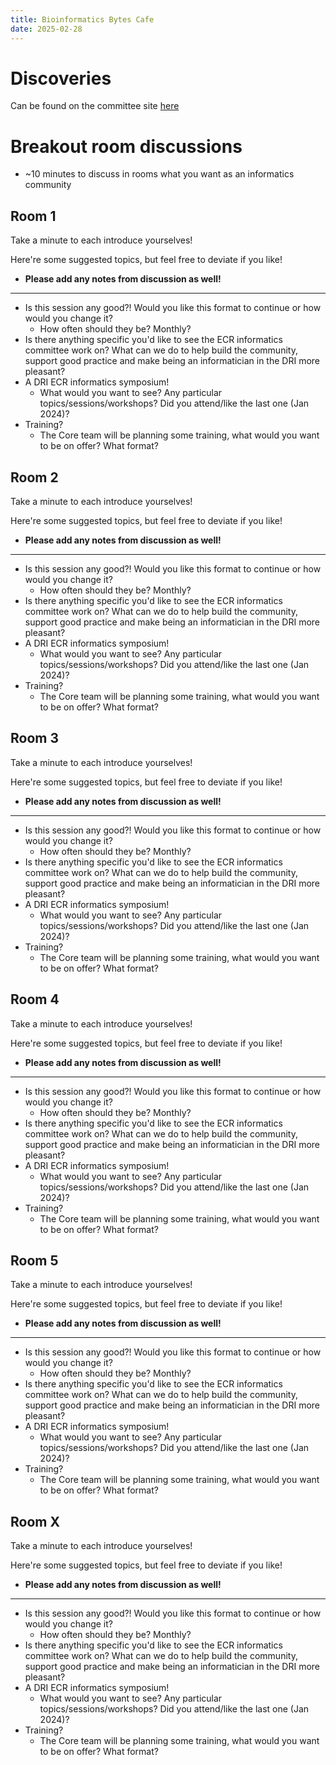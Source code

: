 ```yaml
---
title: Bioinformatics Bytes Cafe
date: 2025-02-28
---
```


# Discoveries

Can be found on the committee site [here](https://ukdri.github.io/ECR-Informatics-Committee/07_dissemination/01_website/004_discoveries/)

# Breakout room discussions

- ~10 minutes to discuss in rooms what you want as an informatics community

## Room 1

Take a minute to each introduce yourselves!

Here're some suggested topics, but feel free to deviate if you like!
- **Please add any notes from discussion as well!**

---

- Is this session any good?! Would you like this format to continue or how would you change it?
    - How often should they be? Monthly?
- Is there anything specific you'd like to see the ECR informatics committee work on? What can we do to help build the community, support good practice and make being an informatician in the DRI more pleasant?
- A DRI ECR informatics symposium!
    - What would you want to see? Any particular topics/sessions/workshops? Did you attend/like the last one (Jan 2024)?
- Training?
    - The Core team will be planning some training, what would you want to be on offer? What format?

## Room 2

Take a minute to each introduce yourselves!

Here're some suggested topics, but feel free to deviate if you like!
- **Please add any notes from discussion as well!**

---

- Is this session any good?! Would you like this format to continue or how would you change it?
    - How often should they be? Monthly?
- Is there anything specific you'd like to see the ECR informatics committee work on? What can we do to help build the community, support good practice and make being an informatician in the DRI more pleasant?
- A DRI ECR informatics symposium!
    - What would you want to see? Any particular topics/sessions/workshops? Did you attend/like the last one (Jan 2024)?
- Training?
    - The Core team will be planning some training, what would you want to be on offer? What format?


## Room 3

Take a minute to each introduce yourselves!

Here're some suggested topics, but feel free to deviate if you like!
- **Please add any notes from discussion as well!**

---

- Is this session any good?! Would you like this format to continue or how would you change it?
    - How often should they be? Monthly?
- Is there anything specific you'd like to see the ECR informatics committee work on? What can we do to help build the community, support good practice and make being an informatician in the DRI more pleasant?
- A DRI ECR informatics symposium!
    - What would you want to see? Any particular topics/sessions/workshops? Did you attend/like the last one (Jan 2024)?
- Training?
    - The Core team will be planning some training, what would you want to be on offer? What format?

## Room 4

Take a minute to each introduce yourselves!

Here're some suggested topics, but feel free to deviate if you like!
- **Please add any notes from discussion as well!**

---

- Is this session any good?! Would you like this format to continue or how would you change it?
    - How often should they be? Monthly?
- Is there anything specific you'd like to see the ECR informatics committee work on? What can we do to help build the community, support good practice and make being an informatician in the DRI more pleasant?
- A DRI ECR informatics symposium!
    - What would you want to see? Any particular topics/sessions/workshops? Did you attend/like the last one (Jan 2024)?
- Training?
    - The Core team will be planning some training, what would you want to be on offer? What format?

## Room 5

Take a minute to each introduce yourselves!

Here're some suggested topics, but feel free to deviate if you like!
- **Please add any notes from discussion as well!**

---

- Is this session any good?! Would you like this format to continue or how would you change it?
    - How often should they be? Monthly?
- Is there anything specific you'd like to see the ECR informatics committee work on? What can we do to help build the community, support good practice and make being an informatician in the DRI more pleasant?
- A DRI ECR informatics symposium!
    - What would you want to see? Any particular topics/sessions/workshops? Did you attend/like the last one (Jan 2024)?
- Training?
    - The Core team will be planning some training, what would you want to be on offer? What format?

## Room X

Take a minute to each introduce yourselves!

Here're some suggested topics, but feel free to deviate if you like!
- **Please add any notes from discussion as well!**

---

- Is this session any good?! Would you like this format to continue or how would you change it?
    - How often should they be? Monthly?
- Is there anything specific you'd like to see the ECR informatics committee work on? What can we do to help build the community, support good practice and make being an informatician in the DRI more pleasant?
- A DRI ECR informatics symposium!
    - What would you want to see? Any particular topics/sessions/workshops? Did you attend/like the last one (Jan 2024)?
- Training?
    - The Core team will be planning some training, what would you want to be on offer? What format?
